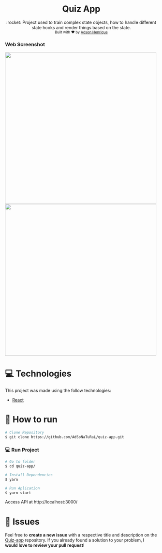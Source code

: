 <div align="center"> 
  <h1>Quiz App</h1>
  :rocket: Project used to train complex state objects, how to handle different state hooks and render things based on the state.
</div>

<div align="center">
  <sub>Built with ❤︎ by
    <a href="https://github.com/AdSoNaTuRaL">Adson Henrique</a>
  </sub>
</div>

### Web Screenshot
<div>
   <img src="https://user-images.githubusercontent.com/26275918/93021639-fed56280-f5e3-11ea-9b5b-c18e67dce64c.png" width="500px">
   <img src="https://user-images.githubusercontent.com/26275918/93021650-0ac12480-f5e4-11ea-91af-1e28b1efb60b.png" width="500px">
</div>

# :computer: Technologies
This project was made using the follow technologies:
   
* [React](https://reactjs.org/)      

# :construction_worker: How to run
```bash
# Clone Repository
$ git clone https://github.com/AdSoNaTuRaL/quiz-app.git
```
### 💻 Run Project

```bash
# Go to folder
$ cd quiz-app/

# Install Dependencies
$ yarn

# Run Aplication
$ yarn start
```
Access API at http://localhost:3000/

# :bug: Issues

Feel free to **create a new issue** with a respective title and description on the [Quiz-app](https://github.com/AdSoNaTuRaL/quiz-app/issues) repository. If you already found a solution to your problem, **I would love to review your pull request**!
